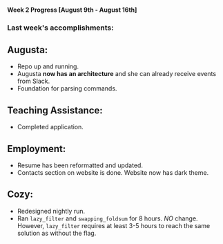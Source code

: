 #### Week 2 Progress [August 9th - August 16th]
### Last week's accomplishments:
## Augusta:
- Repo up and running.
- Augusta **now has an architecture** and she can already receive events from
Slack.
- Foundation for parsing commands.

## Teaching Assistance:
- Completed application.

## Employment:
- Resume has been reformatted and updated.
- Contacts section on website is done. Website now has dark theme.

## Cozy:
- Redesigned nightly run.
- Ran `lazy_filter` and `swapping_foldsum` for 8 hours. _NO_ change. However,
`lazy_filter` requires at least 3-5 hours to reach the same solution as
without the flag.
